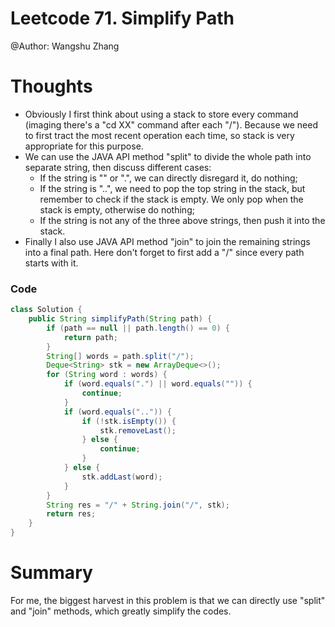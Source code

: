# Leetcode 71. Simplify Path
@Author: Wangshu Zhang

# Thoughts
* Obviously I first think about using a stack to store every command (imaging there's a "cd XX" command after each "/"). Because we need to first tract the most recent operation each time, so stack is very appropriate for this purpose.
* We can use the JAVA API method "split" to divide the whole path into separate string, then discuss different cases:
    * If the string is "" or ".", we can directly disregard it, do nothing;
    * If the string is "..", we need to pop the top string in the stack, but remember to check if the stack is empty. We only pop when the stack is empty, otherwise do nothing;
    * If the string is not any of the three above strings, then push it into the stack.
* Finally I also use JAVA API method "join" to join the remaining strings into a final path. Here don't forget to first add a "/" since every path starts with it.

### Code

```Java
class Solution {
    public String simplifyPath(String path) {
        if (path == null || path.length() == 0) {
            return path;
        }
        String[] words = path.split("/");
        Deque<String> stk = new ArrayDeque<>();
        for (String word : words) {
            if (word.equals(".") || word.equals("")) {
                continue;
            }
            if (word.equals("..")) {
                if (!stk.isEmpty()) {
                    stk.removeLast();
                } else {
                    continue;
                }
            } else {
                stk.addLast(word);
            }
        }
        String res = "/" + String.join("/", stk);
        return res;
    }
}
```
# Summary
For me, the biggest harvest in this problem is that we can directly use "split" and "join" methods, which greatly simplify the codes.
